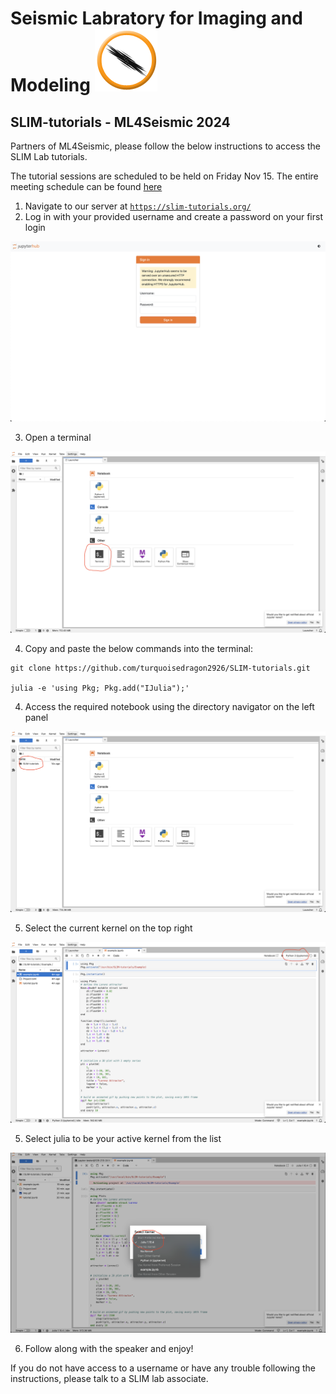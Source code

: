 # Seismic Labratory for Imaging and Modeling ![SLIM logo](images/slim.gif) 

## SLIM-tutorials - ML4Seismic 2024

Partners of ML4Seismic, please follow the below instructions to access the SLIM Lab tutorials. 

The tutorial sessions are scheduled to be held on Friday Nov 15. The entire meeting schedule can be found [here](https://slim.gatech.edu/content/ml4seismic-partners-meeting-2024)

1. Navigate to our server at [`https://slim-tutorials.org/`](https://slim-tutorials.org/)
2. Log in with your provided username and create a password on your first login

![Login Preview](images/login.png)

3. Open a terminal 

![Terminal Location Preview](images/terminal.png)

4. Copy and paste the below commands into the terminal:

```
git clone https://github.com/turquoisedragon2926/SLIM-tutorials.git

julia -e 'using Pkg; Pkg.add("IJulia");'
```

4. Access the required notebook using the directory navigator on the left panel

![Directory Location Preview](images/directory.png)

5. Select the current kernel on the top right

![Kernel Location Preview](images/kernel.png)

5. Select julia to be your active kernel from the list

![Julia Kernel Preview](images/julia.png)

6. Follow along with the speaker and enjoy!

If you do not have access to a username or have any trouble following the instructions, please talk to a SLIM lab associate.
